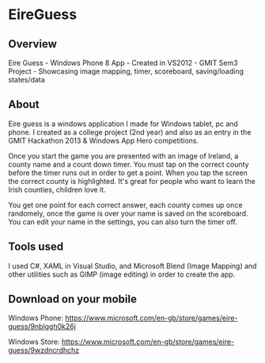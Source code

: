 EireGuess
=========

Overview
---------
Eire Guess - Windows Phone 8 App - Created in VS2012 - GMIT Sem3 Project - Showcasing image mapping, timer, scoreboard, saving/loading states/data​

About
---------

Eire guess is a windows application I made for Windows tablet, pc and phone. I created as a college project (2nd year) and also as an entry in the GMIT Hackathon 2013 & Windows App Hero competitions. 

Once you start the game you are presented with an image of Ireland, a county name and a count down timer. You must tap on the correct county before the timer runs out in order to get a point. When you tap the screen the correct county is highlighted. It's great for people who want to learn the Irish counties, children love it. 

You get one point for each correct answer, each county comes up once randomely, once the game is over your name is saved on the scoreboard. You can edit your name in the settings, you can also turn the timer off. 

Tools used
---------

I used C#, XAML in Visual Studio, and Microsoft Blend (Image Mapping) and other utilities such as GIMP (image editing) in order to create the app.

Download on your mobile
---------

Windows Phone:
https://www.microsoft.com/en-gb/store/games/eire-guess/9nblggh0k26j

Windows Store:
https://www.microsoft.com/en-gb/store/games/eire-guess/9wzdncrdhchz


